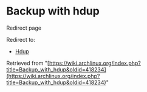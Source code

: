 # Backup with hdup

Redirect page

Redirect to:

*   [Hdup](/index.php?title=Hdup&redirect=no "Hdup")

Retrieved from "[https://wiki.archlinux.org/index.php?title=Backup_with_hdup&oldid=418234](https://wiki.archlinux.org/index.php?title=Backup_with_hdup&oldid=418234)"